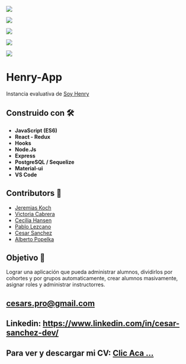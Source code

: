 <p align='left'>
    <img src='https://static.wixstatic.com/media/85087f_0d84cbeaeb824fca8f7ff18d7c9eaafd~mv2.png/v1/fill/w_160,h_30,al_c,q_85,usm_0.66_1.00_0.01/Logo_completo_Color_1PNG.webp' </img>
</p>
<p align='left'>
    <img src='http://imgfz.com/i/TZ8XmqP.png' </img>
</p>
<p align='left'>
    <img src='https://media-exp1.licdn.com/dms/image/C4E22AQEik1tKCwORyg/feedshare-shrink_1280-alternative/0?e=1605744000&v=beta&t=WE3p8N_BC5sfnf8xONsruSmR1aMI-Uq-gozZz7sSz6E' </img>
</p>
<p align='left'>
    <img src='https://media-exp1.licdn.com/dms/image/C4E22AQEgl-brInnCOA/feedshare-shrink_1280-alternative/0?e=1605744000&v=beta&t=0yvvf8kjIZJBLT8iJWjSmasRYStD_Bmy-f0oZE_KlBo' </img>
</p>
<p align='left'>
    <img src='http://imgfz.com/i/e4ERpMa.png' </img>
</p>

# Henry-App 
Instancia evaluativa de [Soy Henry](https://www.soyhenry.com/)

## Construido con 🛠️   
* **JavaScript (ES6)**
* **React - Redux**
* **Hooks**
* **Node.Js**
* **Express**
* **PostgreSQL / Sequelize**
* **Material-ui**
* **VS Code**

## Contributors 🚀

* [Jeremias Koch](https://github.com/JeremiasKoch)
* [Victoria Cabrera](https://github.com/vickycabrera)
* [Cecilia Hansen](https://github.com/cecihansen)
* [Pablo Lezcano](https://github.com/lezcouu)
* [Cesar Sanchez](https://github.com/cesar2016)
* [Alberto Popelka](https://github.com/apopelka87)

## Objetivo 📌
Lograr una aplicación que pueda administrar alumnos, dividirlos por cohortes y por grupos automaticamente, crear alumnos masivamente, asignar roles y administrar instructorres.

## cesars.pro@gmail.com
## Linkedin: https://www.linkedin.com/in/cesar-sanchez-dev/
## Para ver y descargar mi CV: <a href="https://shorten.world/qxnxs"> Clic Aca ...</a>

